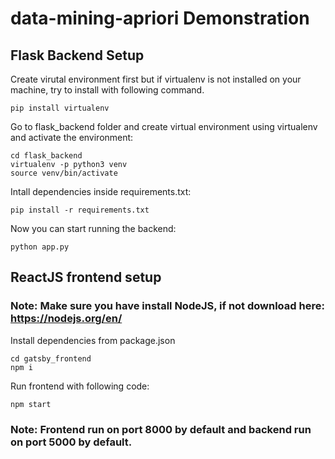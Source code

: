 # data-mining-apriori Demonstration

## Flask Backend Setup 
Create virutal environment first but if virtualenv is not installed on your machine, try to install with following command.
```
pip install virtualenv
```
Go to flask_backend folder and create virtual environment using virtualenv and activate the environment:
```
cd flask_backend
virtualenv -p python3 venv
source venv/bin/activate
```
Intall dependencies inside requirements.txt:
```
pip install -r requirements.txt
```

Now you can start running the backend:
```
python app.py
```

## ReactJS frontend setup

### Note: Make sure you have install NodeJS, if not download here: https://nodejs.org/en/

Install dependencies from package.json
```
cd gatsby_frontend
npm i
```

Run frontend with following code:
```
npm start
```

### Note: Frontend run on port 8000 by default and backend run on port 5000 by default.
